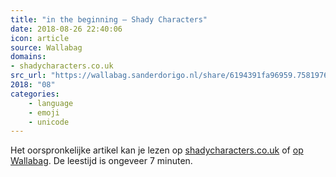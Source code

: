 ```yaml
---
title: "in the beginning – Shady Characters"
date: 2018-08-26 22:40:06
icon: article
source: Wallabag
domains:
- shadycharacters.co.uk
src_url: "https://wallabag.sanderdorigo.nl/share/6194391fa96959.75819764"
2018: "08"
categories:
    - language
    - emoji
    - unicode
---
```

Het oorspronkelijke artikel kan je lezen op [shadycharacters.co.uk](https://shadycharacters.co.uk/2018/08/emoji-part-1-in-the-beginning/) of [op Wallabag](https://wallabag.sanderdorigo.nl/share/6194391fa96959.75819764). De leestijd is ongeveer 7 minuten.